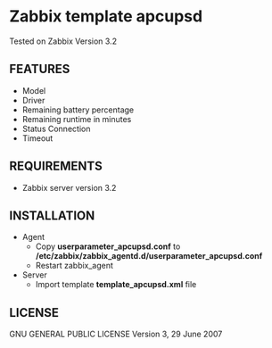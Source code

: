 Zabbix template apcupsd
==========================

Tested on Zabbix Version 3.2

FEATURES
--------
* Model
* Driver
* Remaining battery percentage
* Remaining runtime in minutes
* Status Connection
* Timeout

REQUIREMENTS
------------
* Zabbix server version 3.2

INSTALLATION
------------
* Agent
  * Copy __userparameter_apcupsd.conf__ to __/etc/zabbix/zabbix_agentd.d/userparameter_apcupsd.conf__
  * Restart zabbix_agent
* Server
  * Import template __template_apcupsd.xml__ file


LICENSE
-------
GNU GENERAL PUBLIC LICENSE Version 3, 29 June 2007
